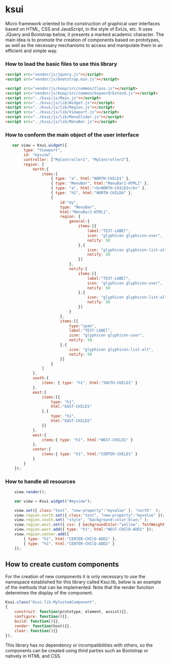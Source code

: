 # ksui
Micro framework oriented to the construction of graphical user interfaces based on HTML, CSS and JavaScript, in the style of ExtJs, etc. It uses JQuery and Bootstrap below, it presents a marked academic character. The main idea is to promote the creation of components based on prototypes, as well as the necessary mechanisms to access and manipulate them in an efficient and simple way.


### How to load the basic files to use this library
```html
<script src="vendor/js/jquery.js"></script>
<script src="vendor/js/bootstrap.min.js"></script>

<script src="vendor/js/koop/src/common/Class.js"></script>
<script src="vendor/js/koop/src/common/keyword/Extend.js"></script>
<script src="../ksui/js/Main.js"></script>
<script src="../ksui/js/lib/Widget.js"></script>
<script src="../ksui/js/lib/Region.js"></script>
<script src="../ksui/js/lib/Viewport.js"></script>
<script src="../ksui/js/lib/MenuSlider.js"></script>
<script src="../ksui/js/lib/MenuBar.js"></script>
```

### How to conform the main object of the user interface
```javascript
   var view = Ksui.widget({
        type: "Viewport",
        id: "myview",
        controller: ["MyController1", "MyController2"],
        region: {
            north:{
                items:[
                    { type: "a", html:"NORTH-CHILD1" },
                    { type: "MenuBar", html:"MenuBar1-HTML1" },
                    { type: "a", html:"<b>NORTH-CHILD3</b>" },
                    { type: "h1", html:"NORTH-CHILD4" },
                    {
                        id:"my",
                        type: "MenuBar",
                        html:"MenuBar2-HTML1",
                        region: {
                            general:{
                                items:[{
                                    label:"TEST-LABEl",
                                    icon: "glyphicon glyphicon-user",
                                    notify: 50
                                },{
                                    icon: "glyphicon glyphicon-list-alt",
                                    notify: 50
                                }]
                            },
                            notify:{
                                items:[{
                                    label:"TEST-LABEl",
                                    icon: "glyphicon glyphicon-user",
                                    notify: 50
                                },{
                                    icon: "glyphicon glyphicon-list-alt",
                                    notify: 50
                                }]
                            }
                        },
                        items:[{
                            type:"span",
                            label:"TEST-LABEl",
                            icon: "glyphicon glyphicon-user",
                            notify: 50
                        },{
                            icon: "glyphicon glyphicon-list-alt",
                            notify: 50
                        }]
                    }
                ]
            },
            south:{
                items: { type: "h1", html:"SOUTH-CHILD1" }
            },
            east:{
                items:[{
                    type: "h1",
                    html:"EAST-CHILD1"
                },{
                    type: "h1",
                    html:"EAST-CHILD2"
                }]
            },
            west:{
                items:{ type: "h1", html:"WEST-CHILD1" }
            },
            center:{
                items:{ type: "h1", html:"CENTER-CHILD1" }
            }
        }
    });
```

### How to handle all resources
```javascript
    view.render();

    var view = Ksui.widget("#myview");

    view.set({ class:"test", "new-property":"myvalue" }, "north"  );
    view.region.north.set({ class:"test", "new-property":"myvalue" });
    view.region.south.set( "style", "background-color:blue;" );
    view.region.west.set({ css: { backgroundColor:"yellow", fontWeight:"bolder" }});
    view.region.west.add({ type: "h1", html:"WEST-CHIlD-ADD1" });
    view.region.center.add([
        { type: "h1", html:"CENTER-CHIlD-ADD1" }, 
        { type: "h1", html:"CENTER-CHIlD-ADD2" } 
    ]);
```

## How to create custom components
For the creation of new components it is only necessary to use the namespace established for this library called Ksui.lib, below is an example of the methods that can be implemented. Note that the render function determines the display of the component. 

```javascript
Ksui.class("Ksui.lib.MyCustomComponent",
{
    construct: function(prototype, element, assist){},
    configure: function(){},
    build: function(){},
    render: function(host){},
    clear: function(){}
});
```
This library has no dependency or incompatibilities with others, so the components can be created using third parties such as Bootstrap or natively in HTML and CSS.